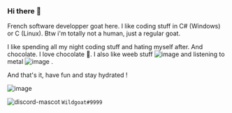 ### Hi there :goat:

French software developper goat here. I like coding stuff in C# (Windows) or C (Linux). Btw i'm totally not a human, just a regular goat.

I like spending all my night coding stuff and hating myself after. And chocolate. I love chocolate 🍫. I also like weeb stuff ![image](https://user-images.githubusercontent.com/30344403/131254419-3b496093-7925-4b58-b67d-c4e1ac4cd23b.png)
 and listening to metal ![image](https://user-images.githubusercontent.com/30344403/131254452-9061f1a9-6181-4c54-b788-68616cd1ab20.png)
.

And that's it, have fun and stay hydrated !

![image](https://user-images.githubusercontent.com/30344403/131254285-16fee19b-82fa-42bc-9b28-87c92bef1a0d.png)

![discord-mascot](https://user-images.githubusercontent.com/30344403/131254540-ade59510-9610-407a-a8c0-07044208f841.png) `Wildgoat#9999`
